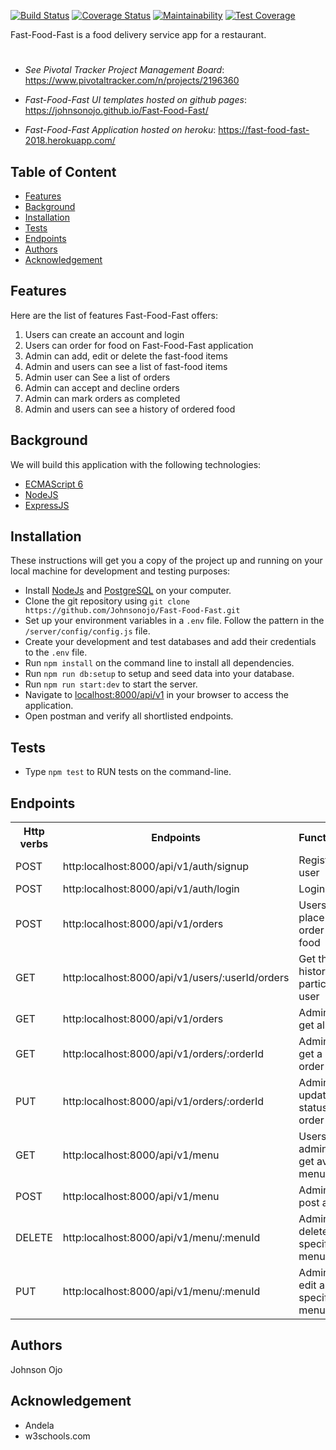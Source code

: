[![Build Status](https://travis-ci.org/Johnsonojo/Fast-Food-Fast.svg?branch=develop)](https://travis-ci.org/Johnsonojo/Fast-Food-Fast)
[![Coverage Status](https://coveralls.io/repos/github/Johnsonojo/Fast-Food-Fast/badge.svg?branch=develop)](https://coveralls.io/github/Johnsonojo/Fast-Food-Fast?branch=develop)
[![Maintainability](https://api.codeclimate.com/v1/badges/0dff9f9c223093a97031/maintainability)](https://codeclimate.com/github/Johnsonojo/Fast-Food-Fast/maintainability)
[![Test Coverage](https://api.codeclimate.com/v1/badges/0dff9f9c223093a97031/test_coverage)](https://codeclimate.com/github/Johnsonojo/Fast-Food-Fast/test_coverage)


Fast-Food-Fast is a food delivery service app for a restaurant.

# 
* *See Pivotal Tracker Project Management Board*:
https://www.pivotaltracker.com/n/projects/2196360
* *Fast-Food-Fast UI templates hosted on github pages*:
https://johnsonojo.github.io/Fast-Food-Fast/

* *Fast-Food-Fast Application hosted on heroku*:
https://fast-food-fast-2018.herokuapp.com/
## Table of Content
* [Features](#features)
* [Background](#background)
* [Installation](#installation)
* [Tests](#tests)
* [Endpoints](#endpoints)
* [Authors](#authors)
* [Acknowledgement](#acknowledgement)

## Features
Here are the list of features Fast-Food-Fast offers:

1. Users can create an account and login
2. Users can order for food on Fast-Food-Fast application
3. Admin can add, edit or delete the fast-food items
4. Admin and users can see a list of fast-food items
5. Admin user can See a list of orders
6. Admin can accept and decline orders
7. Admin can mark orders as completed
6. Admin and users can see a history of ordered food

## Background

We will build this application with the following technologies:

* [ECMAScript 6](https://en.wikipedia.org/wiki/ECMAScript)
* [NodeJS](https://nodejs.org/en/)
* [ExpressJS](https://en.wikipedia.org/wiki/Express.js)

## Installation

These instructions will get you a copy of the project up and running on your local machine for development and testing purposes:

* Install [NodeJs](https://nodejs.org/en/download/) and [PostgreSQL](https://www.postgresql.org/download/) on your computer.
* Clone the git repository using `git clone
  https://github.com/Johnsonojo/Fast-Food-Fast.git`
* Set up your environment variables in a `.env` file. Follow the pattern in the
  `/server/config/config.js` file.
* Create your development and test databases and add their credentials to the
  `.env` file.
* Run `npm install` on the command line to install all dependencies.
* Run `npm run db:setup` to setup and seed data into your database.
* Run `npm run start:dev` to start the server.
* Navigate to [localhost:8000/api/v1](localhost:8000/api/v1) in your browser to access the application.
* Open postman and verify all shortlisted endpoints.


## Tests

* Type `npm test` to RUN tests on the command-line.

## Endpoints
<table>
<tr><th>Http verbs</th><th>Endpoints</th><th>Functionality</th></tr>
<tr><td>POST</td><td>http:localhost:8000/api/v1/auth/signup</td><td> Register a user</td></tr>
<tr><td>POST</td><td>http:localhost:8000/api/v1/auth/login</td><td> Login a user</td></tr>
<tr><td>POST</td><td>http:localhost:8000/api/v1/orders</td><td> Users can place an order for a food</td></tr>
<tr><td>GET</td><td>http:localhost:8000/api/v1/users/:userId/orders</td><td> Get the order history for a
particular user</td></tr>
<tr><td>GET</td><td>http:localhost:8000/api/v1/orders</td><td> Admin can get all orders</td></tr>
<tr><td>GET</td><td>http:localhost:8000/api/v1/orders/:orderId</td><td>Admin can get a specific order</td></tr>
<tr><td>PUT</td><td> http:localhost:8000/api/v1/orders/:orderId </td><td> Admin can update the status of an order</td></tr>
<tr><td>GET</td><td>http:localhost:8000/api/v1/menu </td><td> Users and admin can get available menu</td></tr>
<tr><td>POST</td><td>http:localhost:8000/api/v1/menu </td><td> Admin can post a menu</td></tr>
<tr><td>DELETE</td><td>http:localhost:8000/api/v1/menu/:menuId </td><td> Admin can delete a specific menu</td></tr>
<tr><td>PUT</td><td>http:localhost:8000/api/v1/menu/:menuId </td><td> Admin can edit a specific menu</td></tr>
</table>

## Authors

Johnson Ojo

## Acknowledgement

* Andela
* w3schools.com
